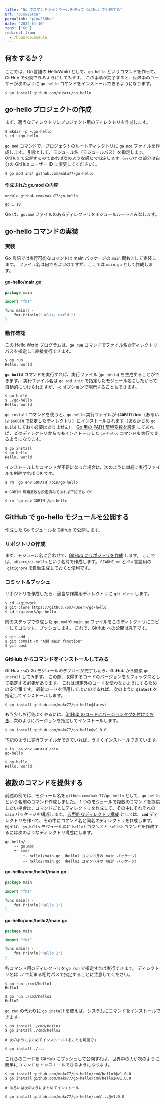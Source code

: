 ```yaml
---
title: "Go でコマンドラインツールを作って GitHub で公開する"
url: "p/ow258be"
permalink: "p/ow258be"
date: "2022-04-10"
tags: ["Go"]
redirect_from:
  - /hugo/go/module
---
```


何をするか？
----

ここでは、Go 言語の HelloWorld として、`go-hello` というコマンドを作って、GitHub で公開できるようにしてみます。
この手順が完了すると、世界中のユーザーが次のように `go-hello` コマンドをインストールできるようになります。

```console
$ go install github.com/<User>/go-hello
```


go-hello プロジェクトの作成
----

まず、適当なディレクトリにプロジェクト用のディレクトリを作成します。

```console
$ mkdir -p ~/go-hello
$ cd ~/go-hello
```

__`go mod`__ コマンドで、プロジェクトのルートディレクトリに __`go.mod`__ ファイルを作成します。
引数として、モジュール名（モジュールパス）を指定します。
GitHub で公開するのであれば次のような感じで指定します（`maku77` の部分は自分の GitHub ユーザー ID に変更してください）。

```console
$ go mod init github.com/maku77/go-hello
```

#### 作成された go.mod の内容

```
module github.com/maku77/go-hello

go 1.18
```

Go は、`go.mod` ファイルのあるディレクトリをモジュールルートとみなします。


go-hello コマンドの実装
----

### 実装

Go 言語では実行可能なコマンドは main パッケージの `main` 関数として実装します。
ファイル名は何でもよいのですが、ここでは `main.go` として作成します。

#### go-hello/main.go

```go
package main

import "fmt"

func main() {
	fmt.Println("Hello, world!")
}
```

### 動作確認

この Hello World プログラムは、__`go run`__ コマンドでファイル名かディレクトリパスを指定して直接実行できます。

```console
$ go run .
Hello, world!
```

__`go build`__ コマンドを実行すれば、実行ファイル (`go-hello`) を生成することができます。
実行ファイル名は `go mod init` で指定したモジュール名にしたがって自動的につけられますが、`-o` オプションで明示することもできます。

```console
$ go build
$ ./go-hello
Hello, world!
```

`go install` コマンドを使うと、`go-hello` 実行ファイルが __`$GOPATH/bin`__（あるいは `$GOBIN` で指定したディレクトリ）にインストールされます（あらかじめ `go build` しておく必要はありません）。
[Go 用の PATH 環境変数を設定](/p/s258beh/) してあれば、どのディレクトリからでもインストールした `go-hello` コマンドを実行できるようになります。

```console
$ go install
$ go-hello
Hello, world!
```

インストールしたコマンドが不要になった場合は、次のように単純に実行ファイルを削除すれば OK です。

```console
$ rm `go env GOPATH`/bin/go-hello

# GOBIN 環境変数を設定済みであれば下記でも OK

$ rm `go env GOBIN`/go-hello
```


GitHub で go-hello モジュールを公開する
----

作成した Go モジュールを GitHub で公開します。

### リポジトリの作成

まず、モジュール名に合わせて、[GitHub にリポジトリを作成](https://github.com/new) します。
ここでは、`<User>/go-hello` という名前で作成します。
`README.md` と Go 言語用の `.gitignore` を自動生成しておくと便利です。

### コミット＆プッシュ

リポジトリを作成したら、適当な作業用ディレクトリに `git clone` します。

```console
$ cd ~/gitwork
$ git clone https://github.com/<User>/go-hello
$ cd ~/gitwork/go-hello
```

前のステップで作成した `go.mod` や `main.go` ファイルをこのディレクトリにコピーしてコミット、プッシュします。
これで、GitHub への公開は完了です。

```console
$ git add .
$ git commit -m "Add main function"
$ git push
```

### GitHub からコマンドをインストールしてみる

GitHub への Go モジュールのデプロイが完了したら、GitHub から直接 `go install` してみます。
この際、取得するコードのバージョンをサフィックスとして指定する必要があります。
これは想定外のコードを使わないようにするための安全策です。
最新コードを信用してよいのであれば、次のように __`@latest`__ を指定してインストールします。

```console
$ go install github.com/maku77/go-hello@latest
```

もう少しお行儀よくやるには、[GitHub のコードにバージョンタグを付けておき](/p/y2cmv5d/)、次のようにバージョンを指定してインストールします。

```console
$ go install github.com/maku77/go-hello@v1.0.0
```

下記のように実行ファイルができていれば、うまくインストールできています。

```console
$ ls `go env GOPATH`/bin
go-hello

$ go-hello
Hello, world!
```


複数のコマンドを提供する
----

前述の例では、モジュール名を `github.com/maku77/go-hello` として、`go-hello` という名前のコマンド作成しました。
1 つのモジュールで複数のコマンドを提供したい場合は、コマンドごとにディレクトリを作成して、その中にそれぞれの `main` パッケージを構成します。
[典型的なディレクトリ構成](https://github.com/golang-standards/project-layout/blob/master/README.md) としては、__`cmd`__ ディレクトリを作って、その中にコマンド名と同名のディレクトリを作成します。
例えば、`go-hello` モジュール内に `hello1` コマンドと `hello2` コマンドを作成するには次のようなディレクトリ構成にします。

```
go-hello/
    +- go.mod
    +- cmd/
        +- hello1/main.go （hello1 コマンド用の main パッケージ）
        +- hello2/main.go （hello2 コマンド用の main パッケージ）
```

#### go-hello/cmd/hello1/main.go

```go
package main

import "fmt"

func main() {
	fmt.Println("Hello 1")
}
```

#### go-hello/cmd/hello2/main.go

```go
package main

import "fmt"

func main() {
	fmt.Println("Hello 2")
}
```

各コマンド用のディレクトリを `go run` で指定すれば実行できます。
ディレクトリ名は `./` で始まる相対パスで指定することに注意してください。

```console
$ go run ./cmd/hello1
Hello1

$ go run ./cmd/hello2
Hello2
```

`go run` の代わりに `go install` を使えば、システムにコマンドをインストールできます。

```console
$ go install ./cmd/hello1
$ go install ./cmd/hello2

# 次のようにまとめてインストールすることも可能です

$ go install ./...
```

これらのコードを GitHub にプッシュして公開すれば、世界中の人が次のように簡単にコマンドをインストールできるようになります。

```console
$ go install github.com/maku77/go-hello/cmd/hello1@v1.0.0
$ go install github.com/maku77/go-hello/cmd/hello2@v1.0.0

# あるいは次のようにまとめてインストール

$ go install github.com/maku77/go-hello/cmd/...@v1.0.0
```

